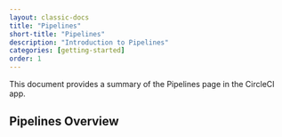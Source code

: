 ```yaml
---
layout: classic-docs
title: "Pipelines"
short-title: "Pipelines"
description: "Introduction to Pipelines"
categories: [getting-started]
order: 1
---
```


This document provides a summary of the Pipelines page in the CircleCI app.

## Pipelines Overview
